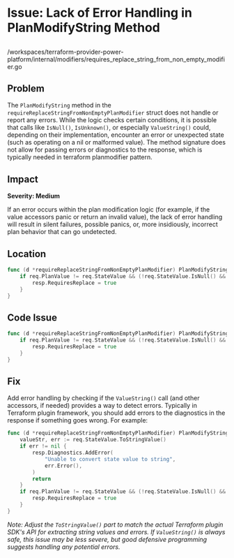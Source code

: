 # Issue: Lack of Error Handling in PlanModifyString Method

##

/workspaces/terraform-provider-power-platform/internal/modifiers/requires_replace_string_from_non_empty_modifier.go

## Problem

The `PlanModifyString` method in the `requireReplaceStringFromNonEmptyPlanModifier` struct does not handle or report any errors. While the logic checks certain conditions, it is possible that calls like `IsNull()`, `IsUnknown()`, or especially `ValueString()` could, depending on their implementation, encounter an error or unexpected state (such as operating on a nil or malformed value). The method signature does not allow for passing errors or diagnostics to the response, which is typically needed in terraform planmodifier pattern.

## Impact

**Severity: Medium**

If an error occurs within the plan modification logic (for example, if the value accessors panic or return an invalid value), the lack of error handling will result in silent failures, possible panics, or, more insidiously, incorrect plan behavior that can go undetected.

## Location

```go
func (d *requireReplaceStringFromNonEmptyPlanModifier) PlanModifyString(ctx context.Context, req planmodifier.StringRequest, resp *planmodifier.StringResponse) {
	if req.PlanValue != req.StateValue && (!req.StateValue.IsNull() && !req.StateValue.IsUnknown() && req.StateValue.ValueString() != "") {
		resp.RequiresReplace = true
	}
}
```

## Code Issue

```go
func (d *requireReplaceStringFromNonEmptyPlanModifier) PlanModifyString(ctx context.Context, req planmodifier.StringRequest, resp *planmodifier.StringResponse) {
	if req.PlanValue != req.StateValue && (!req.StateValue.IsNull() && !req.StateValue.IsUnknown() && req.StateValue.ValueString() != "") {
		resp.RequiresReplace = true
	}
}
```

## Fix

Add error handling by checking if the `ValueString()` call (and other accessors, if needed) provides a way to detect errors. Typically in Terraform plugin framework, you should add errors to the diagnostics in the response if something goes wrong. For example:

```go
func (d *requireReplaceStringFromNonEmptyPlanModifier) PlanModifyString(ctx context.Context, req planmodifier.StringRequest, resp *planmodifier.StringResponse) {
	valueStr, err := req.StateValue.ToStringValue()
	if err != nil {
		resp.Diagnostics.AddError(
			"Unable to convert state value to string",
			err.Error(),
		)
		return
	}
	if req.PlanValue != req.StateValue && (!req.StateValue.IsNull() && !req.StateValue.IsUnknown() && valueStr != "") {
		resp.RequiresReplace = true
	}
}
```
*Note: Adjust the `ToStringValue()` part to match the actual Terraform plugin SDK's API for extracting string values and errors. If `ValueString()` is always safe, this issue may be less severe, but good defensive programming suggests handling any potential errors.*
